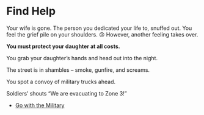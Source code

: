 # Find Help

Your wife is gone. The person you dedicated your life to, snuffed out. You feel the grief pile on your shoulders. 😢
However, another feeling takes over.

**You must protect your daughter at all costs.**

You grab your daughter’s hands and head out into the night.

The street is in shambles – smoke, gunfire, and screams.

You spot a convoy of military trucks ahead.

Soldiers’ shouts
“We are evacuating to Zone 3!”

* [Go with the Military](./scene6A.md)

